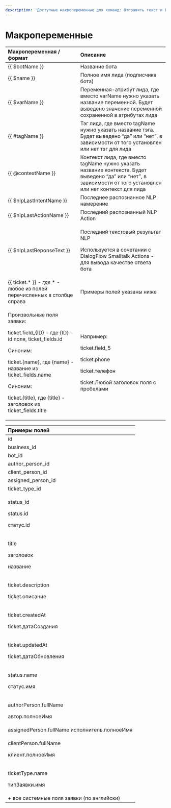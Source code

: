 ```yaml
---
description: 'Доступные макропеременные для команд: Отправить текст и Email'
---
```


# Макропеременные

<table>
  <thead>
    <tr>
      <th style="text-align:left">&#x41C;&#x430;&#x43A;&#x440;&#x43E;&#x43F;&#x435;&#x440;&#x435;&#x43C;&#x435;&#x43D;&#x43D;&#x430;&#x44F;
        / &#x444;&#x43E;&#x440;&#x43C;&#x430;&#x442;</th>
      <th style="text-align:left">&#x41E;&#x43F;&#x438;&#x441;&#x430;&#x43D;&#x438;&#x435;</th>
    </tr>
  </thead>
  <tbody>
    <tr>
      <td style="text-align:left">{{ $botName }}</td>
      <td style="text-align:left">&#x41D;&#x430;&#x437;&#x432;&#x430;&#x43D;&#x438;&#x435; &#x431;&#x43E;&#x442;&#x430;</td>
    </tr>
    <tr>
      <td style="text-align:left">{{ $name }}</td>
      <td style="text-align:left">&#x41F;&#x43E;&#x43B;&#x43D;&#x43E;&#x435; &#x438;&#x43C;&#x44F; &#x43B;&#x438;&#x434;&#x430;
        (&#x43F;&#x43E;&#x434;&#x43F;&#x438;&#x441;&#x447;&#x438;&#x43A;&#x430;
        &#x431;&#x43E;&#x442;&#x430;)</td>
    </tr>
    <tr>
      <td style="text-align:left">{{ $varName }}</td>
      <td style="text-align:left">&#x41F;&#x435;&#x440;&#x435;&#x43C;&#x435;&#x43D;&#x43D;&#x430;&#x44F;-&#x430;&#x442;&#x440;&#x438;&#x431;&#x443;&#x442;
        &#x43B;&#x438;&#x434;&#x430;, &#x433;&#x434;&#x435; &#x432;&#x43C;&#x435;&#x441;&#x442;&#x43E;
        varName &#x43D;&#x443;&#x436;&#x43D;&#x43E; &#x443;&#x43A;&#x430;&#x437;&#x430;&#x442;&#x44C;
        &#x43D;&#x430;&#x437;&#x432;&#x430;&#x43D;&#x438;&#x435; &#x43F;&#x435;&#x440;&#x435;&#x43C;&#x435;&#x43D;&#x43D;&#x43E;&#x439;.
        &#x411;&#x443;&#x434;&#x435;&#x442; &#x432;&#x44B;&#x432;&#x435;&#x434;&#x435;&#x43D;&#x43E;
        &#x437;&#x43D;&#x430;&#x447;&#x435;&#x43D;&#x438;&#x435; &#x43F;&#x435;&#x440;&#x435;&#x43C;&#x435;&#x43D;&#x43D;&#x43E;&#x439;
        &#x441;&#x43E;&#x445;&#x440;&#x430;&#x43D;&#x435;&#x43D;&#x43D;&#x43E;&#x439;
        &#x432; &#x430;&#x442;&#x440;&#x438;&#x431;&#x443;&#x442;&#x430;&#x445;
        &#x43B;&#x438;&#x434;&#x430;</td>
    </tr>
    <tr>
      <td style="text-align:left">{{ #tagName }}</td>
      <td style="text-align:left">&#x422;&#x44D;&#x433; &#x43B;&#x438;&#x434;&#x430;, &#x433;&#x434;&#x435;
        &#x432;&#x43C;&#x435;&#x441;&#x442;&#x43E; tagName &#x43D;&#x443;&#x436;&#x43D;&#x43E;
        &#x443;&#x43A;&#x430;&#x437;&#x430;&#x442;&#x44C; &#x43D;&#x430;&#x437;&#x432;&#x430;&#x43D;&#x438;&#x435;
        &#x442;&#x44D;&#x433;&#x430;. &#x411;&#x443;&#x434;&#x435;&#x442; &#x432;&#x44B;&#x432;&#x435;&#x434;&#x435;&#x43D;&#x43E;
        &#x201C;&#x434;&#x430;&#x201D; &#x438;&#x43B;&#x438; &#x201C;&#x43D;&#x435;&#x442;&#x201D;,
        &#x432; &#x437;&#x430;&#x432;&#x438;&#x441;&#x438;&#x43C;&#x43E;&#x441;&#x442;&#x438;
        &#x43E;&#x442; &#x442;&#x43E;&#x433;&#x43E; &#x443;&#x441;&#x442;&#x430;&#x43D;&#x43E;&#x432;&#x43B;&#x435;&#x43D;
        &#x438;&#x43B;&#x438; &#x43D;&#x435;&#x442; &#x442;&#x44D;&#x433; &#x434;&#x43B;&#x44F;
        &#x43B;&#x438;&#x434;&#x430;</td>
    </tr>
    <tr>
      <td style="text-align:left">{{ @contextName }}</td>
      <td style="text-align:left">&#x41A;&#x43E;&#x43D;&#x442;&#x435;&#x43A;&#x441;&#x442; &#x43B;&#x438;&#x434;&#x430;,
        &#x433;&#x434;&#x435; &#x432;&#x43C;&#x435;&#x441;&#x442;&#x43E; tagName
        &#x43D;&#x443;&#x436;&#x43D;&#x43E; &#x443;&#x43A;&#x430;&#x437;&#x430;&#x442;&#x44C;
        &#x43D;&#x430;&#x437;&#x432;&#x430;&#x43D;&#x438;&#x435; &#x43A;&#x43E;&#x43D;&#x442;&#x435;&#x43A;&#x441;&#x442;&#x430;.
        &#x411;&#x443;&#x434;&#x435;&#x442; &#x432;&#x44B;&#x432;&#x435;&#x434;&#x435;&#x43D;&#x43E;
        &#x201C;&#x434;&#x430;&#x201D; &#x438;&#x43B;&#x438; &#x201C;&#x43D;&#x435;&#x442;&#x201D;,
        &#x432; &#x437;&#x430;&#x432;&#x438;&#x441;&#x438;&#x43C;&#x43E;&#x441;&#x442;&#x438;
        &#x43E;&#x442; &#x442;&#x43E;&#x433;&#x43E; &#x443;&#x441;&#x442;&#x430;&#x43D;&#x43E;&#x432;&#x43B;&#x435;&#x43D;
        &#x438;&#x43B;&#x438; &#x43D;&#x435;&#x442; &#x43A;&#x43E;&#x43D;&#x442;&#x435;&#x43A;&#x441;&#x442;
        &#x434;&#x43B;&#x44F; &#x43B;&#x438;&#x434;&#x430;</td>
    </tr>
    <tr>
      <td style="text-align:left">{{ $nlpLastIntentName }}</td>
      <td style="text-align:left">&#x41F;&#x43E;&#x441;&#x43B;&#x435;&#x434;&#x43D;&#x435;&#x435; &#x440;&#x430;&#x441;&#x43F;&#x43E;&#x437;&#x43D;&#x430;&#x43D;&#x43D;&#x43E;&#x435;
        NLP &#x43D;&#x430;&#x43C;&#x435;&#x440;&#x435;&#x43D;&#x438;&#x435;</td>
    </tr>
    <tr>
      <td style="text-align:left">{{ $nlpLastActionName }}</td>
      <td style="text-align:left">&#x41F;&#x43E;&#x441;&#x43B;&#x435;&#x434;&#x43D;&#x438;&#x439; &#x440;&#x430;&#x441;&#x43F;&#x43E;&#x437;&#x43D;&#x430;&#x43D;&#x43D;&#x44B;&#x439;
        NLP Action</td>
    </tr>
    <tr>
      <td style="text-align:left">{{ $nlpLastReponseText }}</td>
      <td style="text-align:left">
        <p>&#x41F;&#x43E;&#x441;&#x43B;&#x435;&#x434;&#x43D;&#x438;&#x439; &#x442;&#x435;&#x43A;&#x441;&#x442;&#x43E;&#x432;&#x44B;&#x439;
          &#x440;&#x435;&#x437;&#x443;&#x43B;&#x44C;&#x442;&#x430;&#x442; NLP</p>
        <p>&#x418;&#x441;&#x43F;&#x43E;&#x43B;&#x44C;&#x437;&#x443;&#x435;&#x442;&#x441;&#x44F;
          &#x432; &#x441;&#x43E;&#x447;&#x435;&#x442;&#x430;&#x43D;&#x438;&#x438;
          &#x441; DialogFlow Smalltalk Actions - &#x434;&#x43B;&#x44F; &#x432;&#x44B;&#x432;&#x43E;&#x434;&#x430;
          &#x43A;&#x430;&#x447;&#x435;&#x441;&#x442;&#x432;&#x435; &#x43E;&#x442;&#x432;&#x435;&#x442;&#x430;
          &#x431;&#x43E;&#x442;&#x430;</p>
      </td>
    </tr>
    <tr>
      <td style="text-align:left">{{ ticket.*<em> </em>}}<em> - &#x433;&#x434;&#x435; </em> * - &#x43B;&#x44E;&#x431;&#x43E;&#x435;
        &#x438;&#x437; &#x43F;&#x43E;&#x43B;&#x435;&#x439; &#x43F;&#x435;&#x440;&#x435;&#x447;&#x438;&#x441;&#x43B;&#x435;&#x43D;&#x43D;&#x44B;&#x445;
        &#x432; &#x441;&#x442;&#x43E;&#x43B;&#x431;&#x446;&#x435; &#x441;&#x43F;&#x440;&#x430;&#x432;&#x430;</td>
      <td
      style="text-align:left">
        <p></p>
        <p>&#x41F;&#x440;&#x438;&#x43C;&#x435;&#x440;&#x44B; &#x43F;&#x43E;&#x43B;&#x435;&#x439;
          &#x443;&#x43A;&#x430;&#x437;&#x430;&#x43D;&#x44B; &#x43D;&#x438;&#x436;&#x435;</p>
        </td>
    </tr>
    <tr>
      <td style="text-align:left">
        <p>&#x41F;&#x440;&#x43E;&#x438;&#x437;&#x432;&#x43E;&#x43B;&#x44C;&#x43D;&#x44B;&#x435;
          &#x43F;&#x43E;&#x43B;&#x44F; &#x437;&#x430;&#x44F;&#x432;&#x43A;&#x438;:
          <br
          />
        </p>
        <p>ticket.field_{ID} - &#x433;&#x434;&#x435; {ID} - id &#x43F;&#x43E;&#x43B;&#x44F;,
          ticket_fields.id
          <br />
        </p>
        <p>&#x421;&#x438;&#x43D;&#x43E;&#x43D;&#x438;&#x43C;:</p>
        <p>ticket.{name}, &#x433;&#x434;&#x435; {name} - &#x43D;&#x430;&#x437;&#x432;&#x430;&#x43D;&#x438;&#x435;
          &#x438;&#x437; ticket_fields.name
          <br />
        </p>
        <p>&#x421;&#x438;&#x43D;&#x43E;&#x43D;&#x438;&#x43C;:</p>
        <p>ticket.{title}, &#x433;&#x434;&#x435; {title} - &#x437;&#x430;&#x433;&#x43E;&#x43B;&#x43E;&#x432;&#x43E;&#x43A;
          &#x438;&#x437; ticket_fields.title</p>
      </td>
      <td style="text-align:left">
        <p>&#x41D;&#x430;&#x43F;&#x440;&#x438;&#x43C;&#x435;&#x440;:
          <br />
        </p>
        <p>ticket.field_5</p>
        <p>ticket.phone</p>
        <p>ticket.&#x442;&#x435;&#x43B;&#x435;&#x444;&#x43E;&#x43D;</p>
        <p>ticket.&#x41B;&#x44E;&#x431;&#x43E;&#x439; &#x437;&#x430;&#x433;&#x43E;&#x43B;&#x43E;&#x432;&#x43E;&#x43A;
          &#x43F;&#x43E;&#x43B;&#x44F; &#x441; &#x43F;&#x440;&#x43E;&#x431;&#x435;&#x43B;&#x430;&#x43C;&#x438;</p>
      </td>
    </tr>
  </tbody>
</table>

<table>
  <thead>
    <tr>
      <th style="text-align:left"><b>&#x41F;&#x440;&#x438;&#x43C;&#x435;&#x440;&#x44B; &#x43F;&#x43E;&#x43B;&#x435;&#x439;</b>
      </th>
    </tr>
  </thead>
  <tbody>
    <tr>
      <td style="text-align:left">id</td>
    </tr>
    <tr>
      <td style="text-align:left">business_id</td>
    </tr>
    <tr>
      <td style="text-align:left">bot_id</td>
    </tr>
    <tr>
      <td style="text-align:left">author_person_id</td>
    </tr>
    <tr>
      <td style="text-align:left">client_person_id</td>
    </tr>
    <tr>
      <td style="text-align:left">assigned_person_id</td>
    </tr>
    <tr>
      <td style="text-align:left">ticket_type_id</td>
    </tr>
    <tr>
      <td style="text-align:left">
        <p>status_id</p>
        <p>status.id</p>
        <p>&#x441;&#x442;&#x430;&#x442;&#x443;&#x441;.id</p>
      </td>
    </tr>
    <tr>
      <td style="text-align:left">
        <p>title</p>
        <p>&#x437;&#x430;&#x433;&#x43E;&#x43B;&#x43E;&#x432;&#x43E;&#x43A;</p>
        <p>&#x43D;&#x430;&#x437;&#x432;&#x430;&#x43D;&#x438;&#x435;</p>
      </td>
    </tr>
    <tr>
      <td style="text-align:left">
        <p>ticket.description</p>
        <p>ticket.&#x43E;&#x43F;&#x438;&#x441;&#x430;&#x43D;&#x438;&#x435;</p>
      </td>
    </tr>
    <tr>
      <td style="text-align:left">
        <p>ticket.createdAt</p>
        <p>ticket.&#x434;&#x430;&#x442;&#x430;&#x421;&#x43E;&#x437;&#x434;&#x430;&#x43D;&#x438;&#x44F;</p>
      </td>
    </tr>
    <tr>
      <td style="text-align:left">
        <p>ticket.updatedAt</p>
        <p>ticket.&#x434;&#x430;&#x442;&#x430;&#x41E;&#x431;&#x43D;&#x43E;&#x432;&#x43B;&#x435;&#x43D;&#x438;&#x44F;</p>
      </td>
    </tr>
    <tr>
      <td style="text-align:left">
        <p>status.name</p>
        <p>&#x441;&#x442;&#x430;&#x442;&#x443;&#x441;.&#x438;&#x43C;&#x44F;</p>
      </td>
    </tr>
    <tr>
      <td style="text-align:left">
        <p>authorPerson.fullName</p>
        <p>&#x430;&#x432;&#x442;&#x43E;&#x440;.&#x43F;&#x43E;&#x43B;&#x43D;&#x43E;&#x435;&#x418;&#x43C;&#x44F;</p>
      </td>
    </tr>
    <tr>
      <td style="text-align:left">assignedPerson.fullName &#x438;&#x441;&#x43F;&#x43E;&#x43B;&#x43D;&#x438;&#x442;&#x435;&#x43B;&#x44C;.&#x43F;&#x43E;&#x43B;&#x43D;&#x43E;&#x435;&#x418;&#x43C;&#x44F;</td>
    </tr>
    <tr>
      <td style="text-align:left">
        <p>clientPerson.fullName</p>
        <p>&#x43A;&#x43B;&#x438;&#x435;&#x43D;&#x442;.&#x43F;&#x43E;&#x43B;&#x43D;&#x43E;&#x435;&#x418;&#x43C;&#x44F;</p>
      </td>
    </tr>
    <tr>
      <td style="text-align:left">
        <p>ticketType.name</p>
        <p>&#x442;&#x438;&#x43F;&#x417;&#x430;&#x44F;&#x432;&#x43A;&#x438;.&#x438;&#x43C;&#x44F;</p>
      </td>
    </tr>
    <tr>
      <td style="text-align:left">+ &#x432;&#x441;&#x435; &#x441;&#x438;&#x441;&#x442;&#x435;&#x43C;&#x43D;&#x44B;&#x435;
        &#x43F;&#x43E;&#x43B;&#x44F; &#x437;&#x430;&#x44F;&#x432;&#x43A;&#x438;
        (&#x43F;&#x43E; &#x430;&#x43D;&#x433;&#x43B;&#x438;&#x439;&#x441;&#x43A;&#x438;)</td>
    </tr>
  </tbody>
</table>

